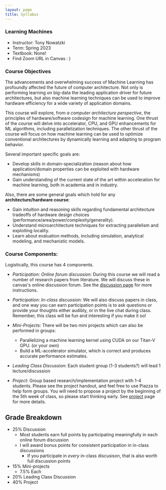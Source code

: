 ```yaml
---
layout: page
title: Syllabus
---
```


### Learning Machines
* Instructor: Tony Nowatzki
* Term: Spring 2023
* Textbook: None! 
* Find Zoom URL in Canvas : )

### Course Objectives

The advancements and overwhelming success of Machine Learning has profoundly
affected the future of computer architecture. Not only is performing learning
on big-data the leading application driver for future architectures, but also
machine learning techniques can be used to improve hardware efficiency for a
wide variety of application domains.

This course will explore, from *a computer architecture perspective*, the
principles of hardware/software codesign for machine learning. One thrust of
the course will delve into accelerator, CPU, and GPU enhancements for ML
algorithms, including parallelization techniques. The other thrust of the
course will focus on how machine learning can be used to optimize conventional
architectures by dynamically learning and adapting to program behavior.

Several important specific goals are:

* Develop skills in domain-specialization (reason about how application/domain properties can be exploited with hardware mechanisms) 
* Gain understanding of the current state of the art within acceleration for machine learning, both in academia and in industry.

Also, there are some general goals which hold for any **architecture/hardware course**:

* Gain intuition and reasoning skills regarding fundamental architecture tradeoffs of hardware design choices (performance/area/power/complexity/generality).
* Understand microarchitecture techniques for extracting parallelism and exploiting locality.
* Learn about evaluation methods, including simulation, analytical modeling, and mechanistic models.  

### Course Components:

Logistically, this course has 4 components.  
* *Participation: Online forum discussion:* During this course we will read a number of research papers from
  literature.  We will discuss these in canvas's online discussion forum. 
  See the [discussion page]({{site.baseurl}}/03-discussion/) for more instructions.

* *Participation: In-class discussion:*  We will also discuss papers in class, and one way you can earn participation
points is to ask questions or provide your thoughts either audibly, or in the live chat during class.
 Remember, this class will be fun and interesting if you make it so!

* *Mini-Projects:* There will be two mini projects which can also be performed in groups:
  - Parallelizing a machine learning kernel using CUDA on our Titan-V GPU. (or your own)
  - Build a ML-accelerator simulator, which is correct and produces accurate performance estimates.

* *Leading Class Discussion:* Each student group (1-3 students?) will lead 1 lecture/discussion

* *Project:*  Group based research/implementation project with 1-4 students. Please see the project handout, and feel free to use Piazza to help form groups. You will need to propose a project by the beginning of the 5th week of class, so please start thinking early. See [project]({{site.baseurl}}/08-project/) page for more details.

## Grade Breakdown
* 25% Discussion
    - Most students earn full points by participating meaningfully in each online forum discussion
    - I will award bonus points for consistent participation in in-class discussions
      * If you participate in *every* in-class discusison, that is also worth full discussion points
* 15% Mini-projects
    - 7.5% Each
* 20% Leading Class Discussion
* 40% Project

